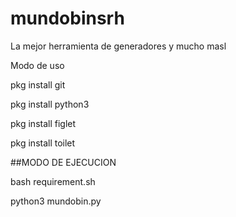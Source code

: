 # mundobinsrh
La mejor herramienta de generadores y mucho masl

Modo de uso

pkg install git

pkg install python3

pkg install figlet

pkg install toilet

##MODO DE EJECUCION


bash requirement.sh

python3 mundobin.py

